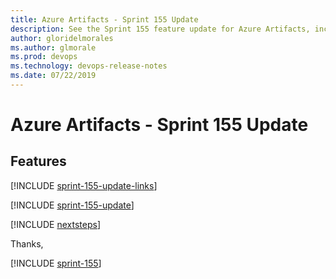 ```yaml
---
title: Azure Artifacts - Sprint 155 Update
description: See the Sprint 155 feature update for Azure Artifacts, including next steps.
author: gloridelmorales
ms.author: glmorale
ms.prod: devops
ms.technology: devops-release-notes
ms.date: 07/22/2019
---
```


# Azure Artifacts - Sprint 155 Update

## Features

[!INCLUDE [sprint-155-update-links](../includes/artifacts/sprint-155-update-links.md)]

[!INCLUDE [sprint-155-update](../includes/artifacts/sprint-155-update.md)]

[!INCLUDE [nextsteps](../includes/nextsteps.md)]

Thanks,

[!INCLUDE [sprint-155](../includes/signer/sprint-155.md)]
